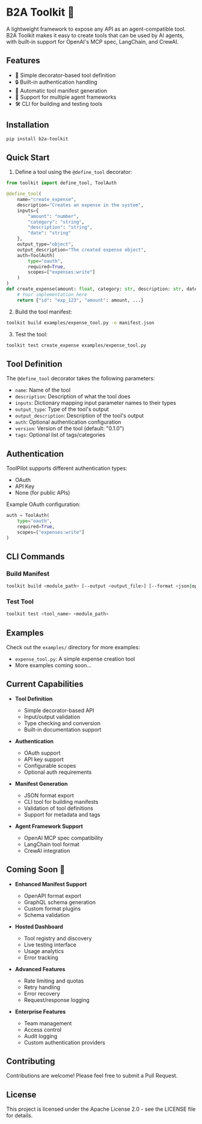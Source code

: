 # B2A Toolkit 🚀

A lightweight framework to expose any API as an agent-compatible tool. B2A Toolkit makes it easy to create tools that can be used by AI agents, with built-in support for OpenAI's MCP spec, LangChain, and CrewAI.

## Features

- 🎯 Simple decorator-based tool definition
- 🔒 Built-in authentication handling
- 📝 Automatic tool manifest generation
- 🔄 Support for multiple agent frameworks
- 🛠️ CLI for building and testing tools

## Installation

```bash
pip install b2a-toolkit
```

## Quick Start

1. Define a tool using the `@define_tool` decorator:

```python
from toolkit import define_tool, ToolAuth

@define_tool(
    name="create_expense",
    description="Creates an expense in the system",
    inputs={
        "amount": "number",
        "category": "string",
        "description": "string",
        "date": "string"
    },
    output_type="object",
    output_description="The created expense object",
    auth=ToolAuth(
        type="oauth",
        required=True,
        scopes=["expenses:write"]
    )
)
def create_expense(amount: float, category: str, description: str, date: str):
    # Your implementation here
    return {"id": "exp_123", "amount": amount, ...}
```

2. Build the tool manifest:

```bash
toolkit build examples/expense_tool.py -o manifest.json
```

3. Test the tool:

```bash
toolkit test create_expense examples/expense_tool.py
```

## Tool Definition

The `@define_tool` decorator takes the following parameters:

- `name`: Name of the tool
- `description`: Description of what the tool does
- `inputs`: Dictionary mapping input parameter names to their types
- `output_type`: Type of the tool's output
- `output_description`: Description of the tool's output
- `auth`: Optional authentication configuration
- `version`: Version of the tool (default: "0.1.0")
- `tags`: Optional list of tags/categories

## Authentication

ToolPilot supports different authentication types:

- OAuth
- API Key
- None (for public APIs)

Example OAuth configuration:

```python
auth = ToolAuth(
    type="oauth",
    required=True,
    scopes=["expenses:write"]
)
```

## CLI Commands

### Build Manifest

```bash
toolkit build <module_path> [--output <output_file>] [--format <json|openapi>]
```

### Test Tool

```bash
toolkit test <tool_name> <module_path>
```
## Examples

Check out the `examples/` directory for more examples:

- `expense_tool.py`: A simple expense creation tool
- More examples coming soon...

## Current Capabilities

- **Tool Definition**
  - Simple decorator-based API
  - Input/output validation
  - Type checking and conversion
  - Built-in documentation support

- **Authentication**
  - OAuth support
  - API key support
  - Configurable scopes
  - Optional auth requirements

- **Manifest Generation**
  - JSON format export
  - CLI tool for building manifests
  - Validation of tool definitions
  - Support for metadata and tags

- **Agent Framework Support**
  - OpenAI MCP spec compatibility
  - LangChain tool format
  - CrewAI integration

## Coming Soon 🚀

- **Enhanced Manifest Support**
  - OpenAPI format export
  - GraphQL schema generation
  - Custom format plugins
  - Schema validation

- **Hosted Dashboard**
  - Tool registry and discovery
  - Live testing interface
  - Usage analytics
  - Error tracking

- **Advanced Features**
  - Rate limiting and quotas
  - Retry handling
  - Error recovery
  - Request/response logging

- **Enterprise Features**
  - Team management
  - Access control
  - Audit logging
  - Custom authentication providers

## Contributing

Contributions are welcome! Please feel free to submit a Pull Request.

## License

This project is licensed under the Apache License 2.0 - see the LICENSE file for details. 
